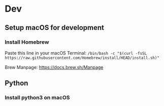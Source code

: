 # Dev


## Setup macOS for development

### Install Homebrew

Paste this line in your macOS Terminal: ```/bin/bash -c "$(curl -fsSL https://raw.githubusercontent.com/Homebrew/install/HEAD/install.sh)"```

Brew Manpage:
https://docs.brew.sh/Manpage


## Python

### Install python3 on macOS

